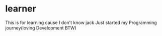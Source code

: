 # learner
This is for learning cause I don't know jack
Just started my Programming journey(loving Development BTW)
